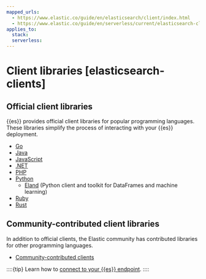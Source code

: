 ```yaml
---
mapped_urls:
  - https://www.elastic.co/guide/en/elasticsearch/client/index.html
  - https://www.elastic.co/guide/en/serverless/current/elasticsearch-clients.html
applies_to:
  stack:
  serverless:
---
```


# Client libraries [elasticsearch-clients]

## Official client libraries

{{es}} provides official client libraries for popular programming languages. These libraries simplify the process of interacting with your {{es}} deployment.

- [Go](go-elasticsearch://docs/reference/elasticsearch/elasticsearch-client-go-api/index.md)
- [Java](elasticsearch-java://docs/reference/elasticsearch/elasticsearch-client-java-api-client/index.md)
- [JavaScript](elasticsearch-js://docs/reference/elasticsearch/elasticsearch-client-javascript-api/index.md)
- [.NET](elasticsearch-net://docs/reference/elasticsearch/elasticsearch-client-net-api/index.md)
- [PHP](elasticsearch-php://docs/reference/elasticsearch/elasticsearch-client-php-api/index.md)
- [Python](elasticsearch-py://docs/reference/elasticsearch/elasticsearch-client-python-api/index.md)
  - [Eland](eland://docs/reference/elasticsearch/elasticsearch-client-eland/index.md) (Python client and toolkit for DataFrames and machine learning)
- [Ruby](elasticsearch-ruby://docs/reference/elasticsearch/elasticsearch-client-ruby-api/index.md)
- [Rust](elasticsearch-rs://docs/reference/elasticsearch/elasticsearch-client-rust-api/index.md)

## Community-contributed client libraries

In addition to official clients, the Elastic community has contributed libraries for other programming languages.

- [Community-contributed clients](elasticsearch://docs/reference/community-contributed.md)

::::{tip}
Learn how to [connect to your {{es}} endpoint](/solutions/search/search-connection-details.md).
::::